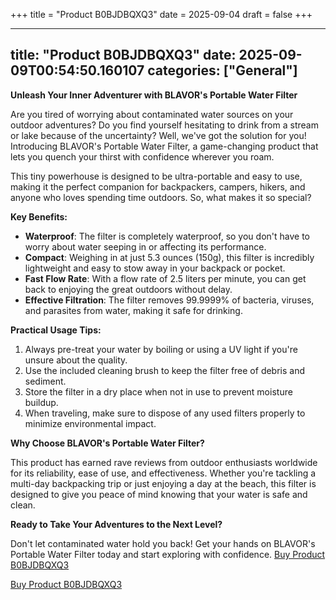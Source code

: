 +++
title = "Product B0BJDBQXQ3"
date = 2025-09-04
draft = false
+++

---
title: "Product B0BJDBQXQ3"
date: 2025-09-09T00:54:50.160107
categories: ["General"]
---
**Unleash Your Inner Adventurer with BLAVOR's Portable Water Filter**

Are you tired of worrying about contaminated water sources on your outdoor adventures? Do you find yourself hesitating to drink from a stream or lake because of the uncertainty? Well, we've got the solution for you! Introducing BLAVOR's Portable Water Filter, a game-changing product that lets you quench your thirst with confidence wherever you roam.

This tiny powerhouse is designed to be ultra-portable and easy to use, making it the perfect companion for backpackers, campers, hikers, and anyone who loves spending time outdoors. So, what makes it so special?

**Key Benefits:**

* **Waterproof**: The filter is completely waterproof, so you don't have to worry about water seeping in or affecting its performance.
* **Compact**: Weighing in at just 5.3 ounces (150g), this filter is incredibly lightweight and easy to stow away in your backpack or pocket.
* **Fast Flow Rate**: With a flow rate of 2.5 liters per minute, you can get back to enjoying the great outdoors without delay.
* **Effective Filtration**: The filter removes 99.9999% of bacteria, viruses, and parasites from water, making it safe for drinking.

**Practical Usage Tips:**

1. Always pre-treat your water by boiling or using a UV light if you're unsure about the quality.
2. Use the included cleaning brush to keep the filter free of debris and sediment.
3. Store the filter in a dry place when not in use to prevent moisture buildup.
4. When traveling, make sure to dispose of any used filters properly to minimize environmental impact.

**Why Choose BLAVOR's Portable Water Filter?**

This product has earned rave reviews from outdoor enthusiasts worldwide for its reliability, ease of use, and effectiveness. Whether you're tackling a multi-day backpacking trip or just enjoying a day at the beach, this filter is designed to give you peace of mind knowing that your water is safe and clean.

**Ready to Take Your Adventures to the Next Level?**

Don't let contaminated water hold you back! Get your hands on BLAVOR's Portable Water Filter today and start exploring with confidence. [Buy Product B0BJDBQXQ3](https://www.amazon.com/BLAVOR-Portable-Waterproof-Compatible-Backpacking/dp/B0BJDBQXQ3/)

[Buy Product B0BJDBQXQ3](https://www.amazon.com/BLAVOR-Portable-Waterproof-Compatible-Backpacking/dp/B0BJDBQXQ3/)
